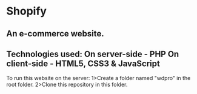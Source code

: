 # Shopify
An e-commerce website.
----------------------
Technologies used:
On server-side - PHP
On client-side - HTML5, CSS3 & JavaScript
----------------------
To run this website on the server:
1>Create a folder named "wdpro" in the root folder.
2>Clone this repository in this folder.
